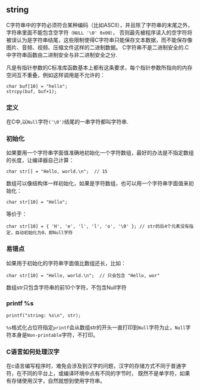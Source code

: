 ## string

C字符串中的字符必须符合某种编码（比如ASCII），并且除了字符串的末尾之外，字符串里面不能包含空字符`（NULL '\0' 0x00）`，
否则最先被程序读入的空字符将被误认为是字符串结尾，这些限制使得C字符串只能保存文本数据，而不能保存像图片、音频、视频、压缩文件这样的二进制数据。
C字符串不是二进制安全的.C中字符串函数由二进制安全与非二进制安全之分.

凡是有指针参数的C标准库函数基本上都有这条要求，每个指针参数所指向的内存空间互不重叠，例如这样调用是不允许的：

    char buf[10] = "hello";
    strcpy(buf, buf+1);
    
### 定义

在C中,以`Null`字符`('\0')`结尾的一串字符都叫字符串.

### 初始化

如果要用一个字符串字面值准确地初始化一个字符数组，最好的办法是不指定数组的长度，让编译器自己计算：

    char str[] = "Hello, world.\n";  // 15

数组可以像结构体一样初始化，如果是字符数组，也可以用一个字符串字面值来初始化：

    char str[10] = "Hello";

等价于：

    char str[10] = { 'H', 'e', 'l', 'l', 'o', '\0' }; // str的后4个元素没有指定，自动初始化为0，即Null字符

### 易错点

如果用于初始化的字符串字面值比数组还长，比如：

    char str[10] = "Hello, world.\n";  // 只会包含 "Hello, wor"

数组str只包含字符串的前10个字符，不包含Null字符

### printf %s

    printf("string: %s\n", str);

`%s`格式化占位符指定`printf`会从数组str的开头一直打印到`Null`字符为止，`Null`字符本身是`Non-printable`字符，不打印。

### C语言如何处理汉字

在c语言编写程序时，难免会涉及到汉字的问题，汉字的存储方式不同于普通字符，在不同的平台上，或编译环境中点有不同的字节时，
既然不是单字符，如果有存储使用汉字，自然就想到使用字符串。